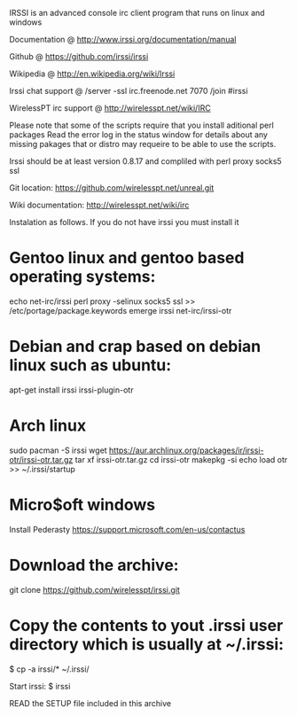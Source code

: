 IRSSI is an advanced console irc client program that runs on linux and windows

Documentation @ http://www.irssi.org/documentation/manual

Github @ https://github.com/irssi/irssi

Wikipedia @ http://en.wikipedia.org/wiki/Irssi

Irssi chat support @ /server -ssl irc.freenode.net 7070 
                       /join #irssi


WirelessPT irc support @ http://wirelesspt.net/wiki/IRC

Please note that some of the scripts require that you install aditional perl packages
Read the error log in the status window for details about any missing pakages that
or distro may requeire to be able to use the scripts.

Irssi should be at least version 0.8.17 and compliled with perl proxy socks5 ssl

Git location: https://github.com/wirelesspt.net/unreal.git

Wiki documentation: http://wirelesspt.net/wiki/irc

Instalation as follows. If you do not have irssi you must install it
 
# Gentoo linux and gentoo based operating systems: 
 echo net-irc/irssi perl proxy -selinux socks5 ssl >> /etc/portage/package.keywords
 emerge irssi net-irc/irssi-otr

# Debian and crap based on debian linux such as ubuntu: 
 apt-get install irssi irssi-plugin-otr

# Arch linux
 sudo pacman -S irssi
 wget https://aur.archlinux.org/packages/ir/irssi-otr/irssi-otr.tar.gz
 tar xf irssi-otr.tar.gz
 cd irssi-otr
 makepkg -si
 echo load otr >> ~/.irssi/startup

# Micro$oft windows
 Install Pederasty
 https://support.microsoft.com/en-us/contactus

# Download the archive: 
 git clone https://github.com/wirelesspt/irssi.git

# Copy the contents to yout .irssi user directory which is usually at ~/.irssi: 
 $ cp -a irssi/* ~/.irssi/

Start irssi:
$ irssi 

READ the SETUP file included in this archive

